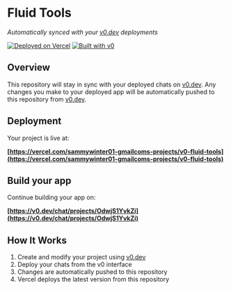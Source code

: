 # Fluid Tools

*Automatically synced with your [v0.dev](https://v0.dev) deployments*

[![Deployed on Vercel](https://img.shields.io/badge/Deployed%20on-Vercel-black?style=for-the-badge&logo=vercel)](https://vercel.com/sammywinter01-gmailcoms-projects/v0-fluid-tools)
[![Built with v0](https://img.shields.io/badge/Built%20with-v0.dev-black?style=for-the-badge)](https://v0.dev/chat/projects/OdwjS1YvkZi)

## Overview

This repository will stay in sync with your deployed chats on [v0.dev](https://v0.dev).
Any changes you make to your deployed app will be automatically pushed to this repository from [v0.dev](https://v0.dev).

## Deployment

Your project is live at:

**[https://vercel.com/sammywinter01-gmailcoms-projects/v0-fluid-tools](https://vercel.com/sammywinter01-gmailcoms-projects/v0-fluid-tools)**

## Build your app

Continue building your app on:

**[https://v0.dev/chat/projects/OdwjS1YvkZi](https://v0.dev/chat/projects/OdwjS1YvkZi)**

## How It Works

1. Create and modify your project using [v0.dev](https://v0.dev)
2. Deploy your chats from the v0 interface
3. Changes are automatically pushed to this repository
4. Vercel deploys the latest version from this repository